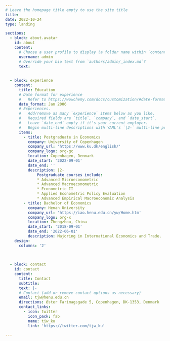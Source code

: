 ```yaml
---
# Leave the homepage title empty to use the site title
title:
date: 2022-10-24
type: landing

sections:
  - block: about.avatar
    id: about
    content:
      # Choose a user profile to display (a folder name within `content/authors/`)
      username: admin
      # Override your bio text from `authors/admin/_index.md`?
      text:
      
      
  - block: experience
    content:
      title: Education
      # Date format for experience
      #   Refer to https://wowchemy.com/docs/customization/#date-format
      date_format: Jan 2006
      # Experiences.
      #   Add/remove as many `experience` items below as you like.
      #   Required fields are `title`, `company`, and `date_start`.
      #   Leave `date_end` empty if it's your current employer.
      #   Begin multi-line descriptions with YAML's `|2-` multi-line prefix.
      items:
        - title: Postgraduate in Economics
          company: University of Copenhagen
          company_url: 'https://www.ku.dk/english/'
          company_logo: org-gc
          location: Copenhagen, Denmark
          date_start: '2022-09-01'
          date_end: ''
          description: |2-
              Postgraduate courses include:
              * Advanced Microeconometric
              * Advanced Macroeconometric
              * Econometric II
              * Applied Econometric Policy Evaluation
              * Advanced Empirical Macroeconomic Analysis
        - title: Bachelor of Economics
          company: Henan University
          company_url: 'https://iao.henu.edu.cn/yw/Home.htm'
          company_logo: org-x
          location: Zhengzhou, China
          date_start: '2018-09-01'
          date_end: '2022-06-01'
          description: Majoring in International Economics and Trade.
    design:
      columns: '2'
      
      
      
  - block: contact
    id: contact
    content:
      title: Contact
      subtitle:
      text: |-
      # Contact (add or remove contact options as necessary)
      email: tjw@henu.edu.cn
      directions: Øster Farimagsgade 5, Copenhagen, DK-1353, Denmark
      contact_links:
        - icon: twitter
          icon_pack: fab
          name: tjw_ku
          link: 'https://twitter.com/tjw_ku'

---
```

